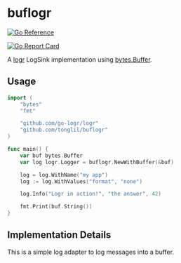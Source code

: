 # buflogr

[![Go Reference](https://pkg.go.dev/badge/github.com/tonglil/buflogr.svg)](https://pkg.go.dev/github.com/tonglil/buflogr)
<!-- ![test](https://github.com/tonglil/buflogr/workflows/test/badge.svg) -->
[![Go Report Card](https://goreportcard.com/badge/github.com/tonglil/buflogr)](https://goreportcard.com/report/github.com/tonglil/buflogr)

A [logr](https://github.com/go-logr/logr) LogSink implementation using [bytes.Buffer](https://pkg.go.dev/bytes).

## Usage

```go
import (
	"bytes"
	"fmt"

	"github.com/go-logr/logr"
	"github.com/tonglil/buflogr"
)

func main() {
	var buf bytes.Buffer
	var log logr.Logger = buflogr.NewWithBuffer(&buf)

	log = log.WithName("my app")
	log := log.WithValues("format", "none")

	log.Info("Logr in action!", "the answer", 42)

	fmt.Print(buf.String())
}
```

## Implementation Details

This is a simple log adapter to log messages into a buffer.
